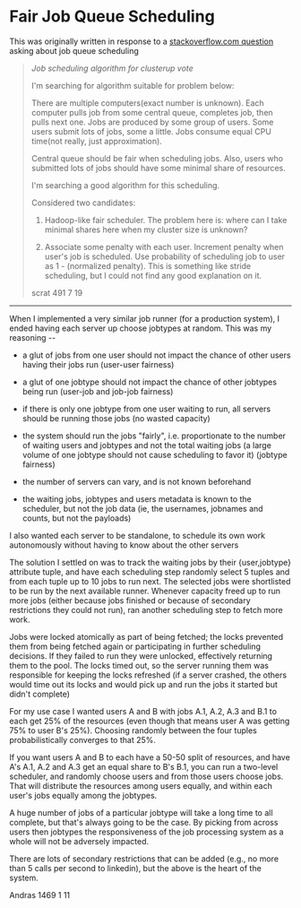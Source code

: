 Fair Job Queue Scheduling
=========================

This was originally written in response to a
[stackoverflow.com question](http://stackoverflow.com/questions/28388281/job-scheduling-algorithm-for-cluster/28389114#28389114)
asking about job queue scheduling

> *Job scheduling algorithm for clusterup vote*
> 
> I'm searching for algorithm suitable for problem below:
> 
> There are multiple computers(exact number is unknown). Each computer pulls
> job from some central queue, completes job, then pulls next one. Jobs
> are produced by some group of users. Some users submit lots of jobs, some
> a little. Jobs consume equal CPU time(not really, just approximation).
> 
> Central queue should be fair when scheduling jobs. Also, users who
> submitted lots of jobs should have some minimal share of resources.
> 
> I'm searching a good algorithm for this scheduling.
> 
> Considered two candidates:
> 
> 1. Hadoop-like fair scheduler. The problem here is: where can I take
> minimal shares here when my cluster size is unknown?
> 
> 2. Associate some penalty with each user. Increment penalty when user's
> job is scheduled. Use probability of scheduling job to user as 1 -
> (normalized penalty). This is something like stride scheduling, but I
> could not find any good explanation on it.
> 
> scrat
> 491 7 19 

----------------------------------------------------------------

When I implemented a very similar job runner (for a production system),
I ended having each server up choose jobtypes at random. This was my
reasoning --

- a glut of jobs from one user should not impact the chance of other users
having their jobs run (user-user fairness)

- a glut of one jobtype should not impact the chance of other jobtypes
being run (user-job and job-job fairness)

- if there is only one jobtype from one user waiting to run, all servers
should be running those jobs (no wasted capacity)

- the system should run the jobs "fairly", i.e. proportionate to the
number of waiting users and jobtypes and not the total waiting jobs
(a large volume of one jobtype should not cause scheduling to favor it)
(jobtype fairness)

- the number of servers can vary, and is not known beforehand

- the waiting jobs, jobtypes and users metadata is known to the scheduler,
but not the job data (ie, the usernames, jobnames and counts, but not
the payloads)

I also wanted each server to be standalone, to schedule its own work
autonomously without having to know about the other servers

The solution I settled on was to track the waiting jobs by their
{user,jobtype} attribute tuple, and have each scheduling step randomly
select 5 tuples and from each tuple up to 10 jobs to run next. The
selected jobs were shortlisted to be run by the next available
runner. Whenever capacity freed up to run more jobs (either because
jobs finished or because of secondary restrictions they could not run),
ran another scheduling step to fetch more work.

Jobs were locked atomically as part of being fetched; the locks prevented
them from being fetched again or participating in further scheduling
decisions. If they failed to run they were unlocked, effectively returning
them to the pool. The locks timed out, so the server running them was
responsible for keeping the locks refreshed (if a server crashed, the
others would time out its locks and would pick up and run the jobs it
started but didn't complete)

For my use case I wanted users A and B with jobs A.1, A.2, A.3 and B.1
to each get 25% of the resources (even though that means user A was
getting 75% to user B's 25%). Choosing randomly between the four tuples
probabilistically converges to that 25%.

If you want users A and B to each have a 50-50 split of resources, and
have A's A.1, A.2 and A.3 get an equal share to B's B.1, you can run
a two-level scheduler, and randomly choose users and from those users
choose jobs. That will distribute the resources among users equally,
and within each user's jobs equally among the jobtypes.

A huge number of jobs of a particular jobtype will take a long time to all
complete, but that's always going to be the case. By picking from across users
then jobtypes the responsiveness of the job processing system as a whole will
not be adversely impacted.

There are lots of secondary restrictions that can be added (e.g., no
more than 5 calls per second to linkedin), but the above is the heart
of the system.

Andras
1469 1 11
